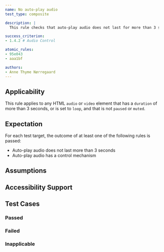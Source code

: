 ```yaml
---
name: No auto-play audio
test_type: composite

description: |  
  This rule checks that auto-play audio does not last for more than 3 seconds, or it has a control mechanism.

success_criterion: 
- 1.4.2 # Audio Control

atomic_rules:
- 95e043
- aaa1bf

authors:
- Anne Thyme Nørregaard
---
```


## Applicability

This rule applies to any HTML `audio` or `video` element that has a `duration` of more than 3 seconds, or is set to `loop`, and that is not `paused` or `muted`. 

## Expectation

For each test target, the outcome of at least one of the following rules is passed:
- Auto-play audio does not last more than 3 seconds
- Auto-play audio has a control mechanism
 
## Assumptions

## Accessibility Support

## Test Cases

### Passed

### Failed

### Inapplicable
